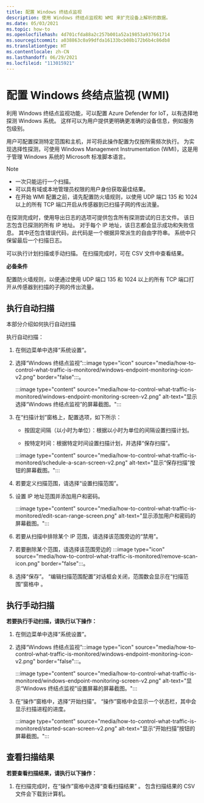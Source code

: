 ```yaml
---
title: 配置 Windows 终结点监视
description: 使用 Windows 终结点监视和 WMI 来扩充设备上解析的数据。
ms.date: 05/03/2021
ms.topic: how-to
ms.openlocfilehash: 4d701cfda88a2c257b001a52a19853a937661714
ms.sourcegitcommit: a038863c0a99dfda16133bcb08b172b6b4c86db8
ms.translationtype: HT
ms.contentlocale: zh-CN
ms.lasthandoff: 06/29/2021
ms.locfileid: "113015921"
---
```

# <a name="configure-windows-endpoint-monitoring-wmi"></a>配置 Windows 终结点监视 (WMI)

利用 Windows 终结点监视功能，可以配置 Azure Defender for IoT，以有选择地探测 Windows 系统。 这样可以为用户提供更明确更准确的设备信息，例如服务包级别。

用户可配置探测特定范围和主机，并可将此操作配置为仅按所需频次执行。 为实现选择性探测，可使用 Windows Management Instrumentation (WMI)，这是用于管理 Windows 系统的 Microsoft 标准脚本语言。

> [!NOTE]
> - 一次只能运行一个扫描。
> - 可以具有域或本地管理员权限的用户身份获取最佳结果。
> - 在开始 WMI 配置之前，请先配置防火墙规则，以使用 UDP 端口 135 和 1024 以上的所有 TCP 端口开启从传感器到已扫描子网的传出流量。

在探测完成时，使用导出日志的选项可提供包含所有探测尝试的日志文件。 该日志包含已探测的所有 IP 地址。 对于每个 IP 地址，该日志都会显示成功和失败信息。 其中还包含错误代码，此代码是一个根据异常派生的自由字符串。 系统中只保留最后一个扫描日志。

可以执行计划扫描或手动扫描。 在扫描完成时，可在 CSV 文件中查看结果。

**必备条件**

配置防火墙规则，以便通过使用 UDP 端口 135 和 1024 以上的所有 TCP 端口打开从传感器到扫描的子网的传出流量。

## <a name="perform-an-automatic-scan"></a>执行自动扫描

本部分介绍如何执行自动扫描

执行自动扫描：

1. 在侧边菜单中选择“系统设置”。

2. 选择“Windows 终结点监视”:::image type="icon" source="media/how-to-control-what-traffic-is-monitored/windows-endpoint-monitoring-icon-v2.png" border="false":::。

    :::image type="content" source="media/how-to-control-what-traffic-is-monitored/windows-endpoint-monitoring-screen-v2.png" alt-text="显示选择“Windows 终结点监视”的屏幕截图。":::

3. 在“扫描计划”窗格上，配置选项，如下所示：

      - 按固定间隔（以小时为单位）：根据以小时为单位的间隔设置扫描计划。

      - 按特定时间：根据特定时间设置扫描计划，并选择“保存扫描”。

    :::image type="content" source="media/how-to-control-what-traffic-is-monitored/schedule-a-scan-screen-v2.png" alt-text="显示“保存扫描”按钮的屏幕截图。":::

4. 若要定义扫描范围，请选择“设置扫描范围”。

5. 设置 IP 地址范围并添加用户和密码。

    :::image type="content" source="media/how-to-control-what-traffic-is-monitored/edit-scan-range-screen.png" alt-text="显示添加用户和密码的屏幕截图。":::

6. 若要从扫描中排除某个 IP 范围，请选择该范围旁边的“禁用”。

7. 若要删除某个范围，请选择该范围旁边的 :::image type="icon" source="media/how-to-control-what-traffic-is-monitored/remove-scan-icon.png" border="false":::。

8. 选择“保存”。 “编辑扫描范围配置”对话框会关闭，范围数会显示在“扫描范围”窗格中 。

## <a name="perform-a-manual-scan"></a>执行手动扫描

**若要执行手动扫描，请执行以下操作：**

1. 在侧边菜单中选择“系统设置”。

2. 选择“Windows 终结点监视”:::image type="icon" source="media/how-to-control-what-traffic-is-monitored/windows-endpoint-monitoring-icon-v2.png" border="false":::。

    :::image type="content" source="media/how-to-control-what-traffic-is-monitored/windows-endpoint-monitoring-screen-v2.png" alt-text="显示“Windows 终结点监视”设置屏幕的屏幕截图。":::

3. 在“操作”窗格中，选择“开始扫描”。 “操作”窗格中会显示一个状态栏，其中会显示扫描进程的进度。

    :::image type="content" source="media/how-to-control-what-traffic-is-monitored/started-scan-screen-v2.png" alt-text="显示“开始扫描”按钮的屏幕截图。":::

## <a name="view-scan-results"></a>查看扫描结果

**若要查看扫描结果，请执行以下操作：**

1. 在扫描完成时，在“操作”窗格中选择“查看扫描结果” 。 包含扫描结果的 CSV 文件会下载到计算机。